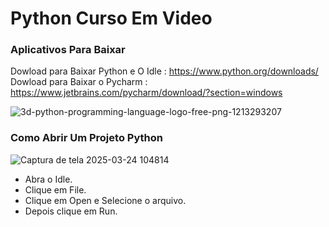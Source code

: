 # Python Curso Em Video
### Aplicativos Para Baixar
Dowload para Baixar Python e O Idle : https://www.python.org/downloads/  
Dowload para Baixar o Pycharm : https://www.jetbrains.com/pycharm/download/?section=windows

![3d-python-programming-language-logo-free-png-1213293207](https://github.com/user-attachments/assets/1d5eb638-4ff9-4796-8fbf-41d65c15b607)
### Como Abrir Um Projeto Python
![Captura de tela 2025-03-24 104814](https://github.com/user-attachments/assets/d7909b4d-d62e-495c-a03e-bac2b094f9e5)  
- Abra o Idle.  
- Clique em File.  
- Clique em Open e Selecione o arquivo.
- Depois clique em Run.
